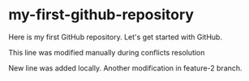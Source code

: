 # my-first-github-repository
Here is my first GitHub repository. Let's get started with GitHub.

This line was modified manually during conflicts resolution

New line was added locally.
Another modification in feature-2 branch.